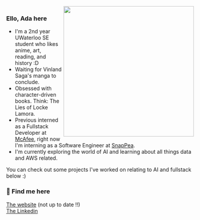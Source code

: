 <img align='right' width='350px' src='https://i.imgur.com/hFasB6C.png'>

<h3> Ello, Ada here</h3>
<ul>
<li>I'm a 2nd year UWaterloo SE student who likes anime, art, reading, and history :D</li>
<li>Waiting for Vinland Saga's manga to conclude.</li>
<li>Obsessed with character-driven books. Think: The Lies of Locke Lamora.</li>
<li>Previous interned as a Fullstack Developer at <a href="https://www.mcafee.com/en-ca/index.html">McAfee</a>, right now I'm interning as a Software Engineer at <a href="https://snappeadesign.com/">SnapPea</a>.</li>
<li>I'm currently exploring the world of AI and learning about all things data and AWS related. </li>
</ul>
You can check out some projects I've worked on relating to AI and fullstack below :)

<h3> 🍶 Find me here</h3>
<a href="https://adabingw.github.io/">The website</a> (not up to date !!) <br />
<a href="https://www.linkedin.com/in/adabingw/">The Linkedin</a>
